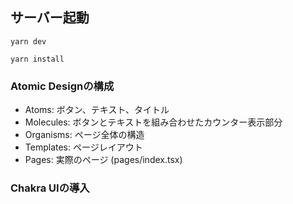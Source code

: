 
## サーバー起動

```
yarn dev
```
```
yarn install
```
### Atomic Designの構成
- Atoms: ボタン、テキスト、タイトル
- Molecules: ボタンとテキストを組み合わせたカウンター表示部分
- Organisms: ページ全体の構造
- Templates: ページレイアウト
- Pages: 実際のページ (pages/index.tsx)

### Chakra UIの導入
